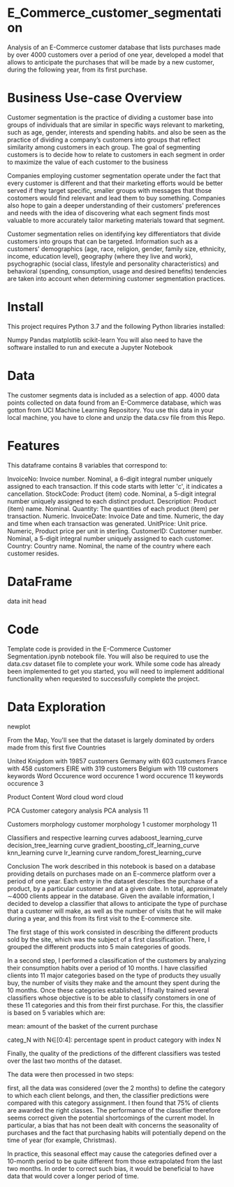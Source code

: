 # E_Commerce_customer_segmentation

Analysis of an E-Commerce customer database that lists purchases made by over 4000 customers over a period of one year, developed a model that allows to anticipate the purchases that will be made by a new customer, during the following year, from its first purchase.

# Business Use-case Overview

Customer segmentation is the practice of dividing a customer base into groups of individuals that are similar in specific ways relevant to marketing, such as age, gender, interests and spending habits. and also be seen as the practice of dividing a company’s customers into groups that reflect similarity among customers in each group. The goal of segmenting customers is to decide how to relate to customers in each segment in order to maximize the value of each customer to the business

Companies employing customer segmentation operate under the fact that every customer is different and that their marketing efforts would be better served if they target specific, smaller groups with messages that those costomers would find relevant and lead them to buy something. Companies also hope to gain a deeper understanding of their customers' preferences and needs with the idea of discovering what each segment finds most valuable to more accurately tailor marketing materials toward that segment.

Customer segmentation relies on identifying key differentiators that divide customers into groups that can be targeted. Information such as a customers' demographics (age, race, religion, gender, family size, ethnicity, income, education level), geography (where they live and work), psychographic (social class, lifestyle and personality characteristics) and behavioral (spending, consumption, usage and desired benefits) tendencies are taken into account when determining customer segmentation practices.

# Install
This project requires Python 3.7 and the following Python libraries installed:

Numpy
Pandas
matplotlib
scikit-learn
You will also need to have the software installed to run and execute a Jupyter Notebook

# Data
The customer segments data is included as a selection of app. 4000 data points collected on data found from an E-Commerce database, which was gotton from UCI Machine Learning Repository. You use this data in your local machine, you have to clone and unzip the data.csv file from this Repo.

# Features
This dataframe contains 8 variables that correspond to:

InvoiceNo: Invoice number. Nominal, a 6-digit integral number uniquely assigned to each transaction. If this code starts with letter 'c', it indicates a cancellation.
StockCode: Product (item) code. Nominal, a 5-digit integral number uniquely assigned to each distinct product.
Description: Product (item) name. Nominal.
Quantity: The quantities of each product (item) per transaction. Numeric.
InvoiceDate: Invoice Date and time. Numeric, the day and time when each transaction was generated.
UnitPrice: Unit price. Numeric, Product price per unit in sterling.
CustomerID: Customer number. Nominal, a 5-digit integral number uniquely assigned to each customer.
Country: Country name. Nominal, the name of the country where each customer resides.

# DataFrame
data init head

# Code
Template code is provided in the E-Commerce Customer Segmentation.ipynb notebook file. You will also be required to use the data.csv dataset file to complete your work. While some code has already been implemented to get you started, you will need to implement additional functionality when requested to successfully complete the project.

# Data Exploration
newplot

From the Map, You'll see that the dataset is largely dominated by orders made from this first five Countries

United Knigdom with 19857 customers
Germany with 603 customers
France with 458 customers
EIRE with 319 customers
Belgium with 119 customers
keywords Word Occurence
word occurence 1 word occurence 11 keywords occurence 3

Product Content Word cloud
word cloud

PCA Customer category analysis
PCA analysis 11

Customers morphology
customer morphology 1 customer morphology 11

Classifiers and respective learning curves
adaboost_learning_curve decision_tree_learning curve gradient_boosting_clf_learning_curve knn_learning curve lr_learning curve random_forest_learning_curve

Conclusion
The work described in this notebook is based on a database providing details on purchases made on an E-commerce platform over a period of one year. Each entry in the dataset describes the purchase of a product, by a particular customer and at a given date. In total, approximately ∼4000 clients appear in the database. Given the available information, I decided to develop a classifier that allows to anticipate the type of purchase that a customer will make, as well as the number of visits that he will make during a year, and this from its first visit to the E-commerce site.

The first stage of this work consisted in describing the different products sold by the site, which was the subject of a first classification. There, I grouped the different products into 5 main categories of goods.

In a second step, I performed a classification of the customers by analyzing their consumption habits over a period of 10 months. I have classified clients into 11 major categories based on the type of products they usually buy, the number of visits they make and the amount they spent during the 10 months. Once these categories established, I finally trained several classifiers whose objective is to be able to classify constomers in one of these 11 categories and this from their first purchase. For this, the classifier is based on 5 variables which are:

mean: amount of the basket of the current purchase

categ_N with N∈[0:4]: percentage spent in product category with index N

Finally, the quality of the predictions of the different classifiers was tested over the last two months of the dataset.

The data were then processed in two steps:

first, all the data was considered (over the 2 months) to define the category to which each client belongs, and then, the classifier predictions were compared with this category assignment. I then found that 75% of clients are awarded the right classes. The performance of the classifier therefore seems correct given the potential shortcomings of the current model. In particular, a bias that has not been dealt with concerns the seasonality of purchases and the fact that purchasing habits will potentially depend on the time of year (for example, Christmas).

In practice, this seasonal effect may cause the categories defined over a 10-month period to be quite different from those extrapolated from the last two months. In order to correct such bias, it would be beneficial to have data that would cover a longer period of time.
